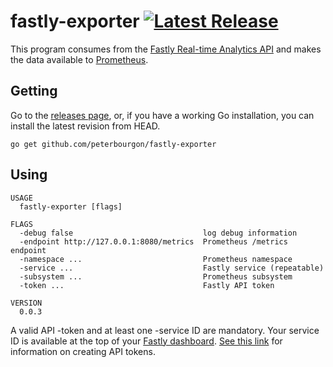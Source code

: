 # fastly-exporter [![Latest Release](https://img.shields.io/github/release/peterbourgon/fastly-exporter.svg?style=flat-square)](https://github.com/peterbourgon/fastly-exporter/releases/latest)

This program consumes from the [Fastly Real-time Analytics API][rt] and makes
the data available to [Prometheus][prom].

[rt]: https://docs.fastly.com/api/analytics
[prom]: https://prometheus.io

## Getting

Go to the [releases page](/releases), or, if you have a working Go installation,
you can install the latest revision from HEAD.

```
go get github.com/peterbourgon/fastly-exporter
```

## Using

```
USAGE
  fastly-exporter [flags]

FLAGS
  -debug false                             log debug information
  -endpoint http://127.0.0.1:8080/metrics  Prometheus /metrics endpoint
  -namespace ...                           Prometheus namespace
  -service ...                             Fastly service (repeatable)
  -subsystem ...                           Prometheus subsystem
  -token ...                               Fastly API token

VERSION
  0.0.3
```

A valid API -token and at least one -service ID are mandatory. Your service ID
is available at the top of your [Fastly dashboard][db]. [See this link][token]
for information on creating API tokens.

[db]: https://manage.fastly.com/services/all
[token]: https://docs.fastly.com/guides/account-management-and-security/using-api-tokens#creating-api-tokens
